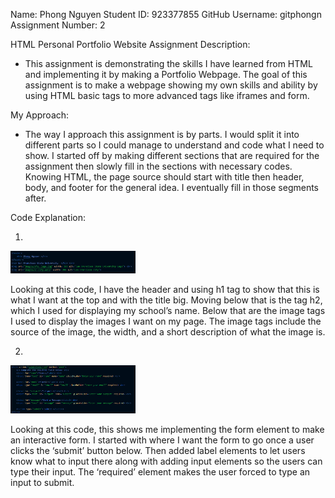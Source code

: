 Name: Phong Nguyen
Student ID: 923377855
GitHub Username: gitphongn
Assignment Number: 2

HTML Personal Portfolio Website Assignment Description:
-	This assignment is demonstrating the skills I have learned from HTML and implementing it by making a Portfolio Webpage. The goal of this assignment is to make a webpage showing my own skills and ability by using HTML basic tags to more advanced tags like iframes and form. 

My Approach:
-	The way I approach this assignment is by parts. I would split it into different parts so I could manage to understand and code what I need to show. I started off by making different sections that are required for the assignment then slowly fill in the sections with necessary codes. Knowing HTML, the page source should start with title then header, body, and footer for the general idea. I eventually fill in those segments after.

Code Explanation:

1.
<img src="images/screenshotcode1.png" width= 200>

Looking at this code, I have the header and using h1 tag to show that this is what I want at the top and with the title big. Moving below that is the tag h2, which I used for displaying my school’s name. Below that are the image tags I used to display the images I want on my page. The image tags include the source of the image, the width, and a short description of what the image is. 

2.
<img src="images/screenshotcode2.png" width= 200>

Looking at this code, this shows me implementing the form element to make an interactive form. I started with where I want the form to go once a user clicks the ‘submit’ button below. Then added label elements to let users know what to input there along with adding input elements so the users can type their input. The ‘required’ element makes the user forced to type an input to submit. 